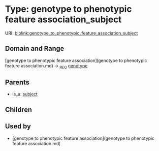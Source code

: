 
# Type: genotype to phenotypic feature association_subject




URI: [biolink:genotype_to_phenotypic_feature_association_subject](https://w3id.org/biolink/vocab/genotype_to_phenotypic_feature_association_subject)


## Domain and Range

[genotype to phenotypic feature association](genotype to phenotypic feature association.md) ->  <sub>REQ</sub> [genotype](genotype.md)

## Parents

 *  is_a: [subject](subject.md)

## Children


## Used by

 * [genotype to phenotypic feature association](genotype to phenotypic feature association.md)
